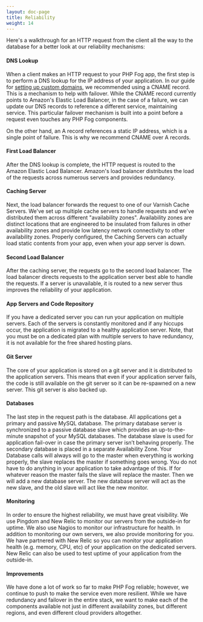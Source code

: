 ```yaml
---
layout: doc-page
title: Reliability
weight: 14
---
```


Here's a walkthrough for an HTTP request from the client all the way to the database for a better look at our reliability mechanisms:

#### DNS Lookup 

When a client makes an HTTP request to your PHP Fog app, the first step is to perform a DNS lookup for the IP address of your application. In our guide for [setting up custom domains](/getting-started/custom-domain-names), we recommended using a CNAME record. This is a mechanism to help with failover. While the CNAME record currently points to Amazon's Elastic Load Balancer, in the case of a failure, we can update our DNS records to reference a different service, maintaining service. This particular failover mechanism is built into a point before a request even touches any PHP Fog components. 

On the other hand, an A record references a static IP address, which is a single point of failure. This is why we recommend CNAME over A records.

#### First Load Balancer

After the DNS lookup is complete, the HTTP request is routed to the Amazon Elastic Load Balancer. Amazon's load balancer distributes the load of the requests across numerous servers and provides redundancy.

#### Caching Server 

Next, the load balancer forwards the request to one of our Varnish Cache Servers. We've set up multiple cache servers to handle requests and we've distributed them across different "availability zones". Availability zones are distinct locations that are engineered to be insulated from failures in other availability zones and provide low latency network connectivity to other availability zones. Properly configured, the Caching Servers can actually load static contents from your app, even when your app server is down.

#### Second Load Balancer 

After the caching server, the requests go to the second load balancer. The load balancer directs requests to the application server best able to handle the requests. If a server is unavailable, it is routed to a new server thus improves the reliability of your application.

#### App Servers and Code Repository 

If you have a dedicated server you can run your application on multiple servers. Each of the servers is constantly monitored and if any hiccups occur, the application is migrated to a healthy application server. Note, that you must be on a dedicated plan with multiple servers to have redundancy, it is not available for the free shared hosting plans.

#### Git Server 

The core of your application is stored on a git server and it is distributed to the application servers. This means that even if your application server fails, the code is still available on the git server so it can be re-spawned on a new server. This git server is also backed up.

#### Databases 

The last step in the request path is the database. All applications get a primary and passive MySQL database. The primary database server is synchronized to a passive database slave which provides an up-to-the-minute snapshot of your MySQL databases. The database slave is used for application fail-over in case the primary server isn’t behaving properly. The secondary database is placed in a separate Availability Zone. Your Database calls will always will go to the master when everything is working properly, the slave replaces the master if something goes wrong. You do not have to do anything in your application to take advantage of this. If for whatever reason the master fails the slave will replace the master. Then we will add a new database server. The new database server will act as the new slave, and the old slave will act like the new monitor.

#### Monitoring 

In order to ensure the highest reliability, we must have great visibility. We use Pingdom and New Relic to monitor our servers from the outside-in for uptime. We also use Nagios to monitor our infrastructure for health. In addition to monitoring our own servers, we also provide monitoring for you. We have partnered with New Relic so you can monitor your application health (e.g. memory, CPU, etc) of your application on the dedicated servers. New Relic can also be used to test uptime of your application from the outside-in.

#### Improvements

We have done a lot of work so far to make PHP Fog reliable; however, we continue to push to make the service even more resilient. While we have redundancy and failover in the entire stack, we want to make each of the components available not just in different availability zones, but different regions, and even different cloud providers altogether.
